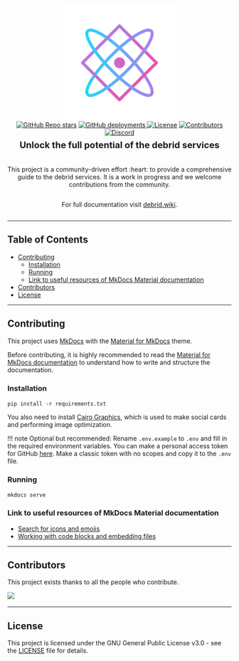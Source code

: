 <div align="center">
    <img alt="logo" src="./docs/assets/logo.png" height=256 width=256>
</div>

<div align="center">
  <a href="https://github.com/debrid/debrid-wiki/stargazers"><img alt="GitHub Repo stars" src="https://img.shields.io/github/stars/debrid/debrid-wiki"></a>
  <a href="https://github.com/debrid/debrid-wiki/deployments"><img alt="GitHub deployments" src="https://img.shields.io/github/deployments/debrid/debrid-wiki/github-pages?label=deployment">
</a>
  <a href="https://github.com/debrid/debrid-wiki/blob/main/LICENSE"><img alt="License" src="https://img.shields.io/github/license/debrid/debrid-wiki"></a>
  <a href="https://github.com/debrid/debrid-wiki/graphs/contributors"><img alt="Contributors" src="https://img.shields.io/github/contributors/debrid/debrid-wiki" /></a>
  <a href="https://discord.gg/wDgVdH8vNM"><img alt="Discord" src="https://img.shields.io/badge/Join%20discord-8A2BE2" /></a>
</div>

<div align="center" style="width: 100%; display: flex; flex-direction: column; align-items: center;">
    <p style="font-weight: bold; width: 100%; font-size: 20px; margin-top: 8px;">Unlock the full potential of the debrid services</p>
    <p>This project is a community-driven effort :heart: to provide a comprehensive guide to the debrid services. It is a work in progress and we welcome contributions from the community.</p>
    <p>For full documentation visit <a href="https://debrid.wiki">debrid.wiki</a>.</p>

</div>

---

## Table of Contents

- [Contributing](#contributing)
    - [Installation](#installation)
    - [Running](#running)
    - [Link to useful resources of MkDocs Material documentation](#link-to-useful-resources-of-mkdocs-material-documentation)
- [Contributors](#contributors)
- [License](#license)

---

## Contributing

This project uses [MkDocs](https://www.mkdocs.org/) with the [Material for MkDocs](https://squidfunk.github.io/mkdocs-material/) theme.

Before contributing, it is highly recommended to read the [Material for MkDocs documentation](https://squidfunk.github.io/mkdocs-material/) to understand how to write and structure the documentation.

### Installation

```
pip install -r requirements.txt
```

You also need to install [Cairo Graphics](https://squidfunk.github.io/mkdocs-material/plugins/requirements/image-processing/#cairo-graphics), which is used to make social cards and performing image optimization.

!!! note
    Optional but recommended: Rename `.env.example` to `.env` and fill in the required environment variables. You can make a personal access token for GitHub [here](https://github.com/settings/personal-access-tokens/new). Make a classic token with no scopes and copy it to the `.env` file.

### Running

```
mkdocs serve
```

### Link to useful resources of MkDocs Material documentation

- [Search for icons and emojis](https://squidfunk.github.io/mkdocs-material/reference/icons-emojis/?h=icons#icons-emojis)
- [Working with code blocks and embedding files](https://squidfunk.github.io/mkdocs-material/reference/code-blocks/)

---

## Contributors

This project exists thanks to all the people who contribute.

<a href="https://github.com/debrid/debrid-wiki/graphs/contributors">
  <img src="https://contrib.rocks/image?repo=debrid/debrid-wiki" />
</a>

---

## License

This project is licensed under the GNU General Public License v3.0 - see the [LICENSE](LICENSE) file for details.
